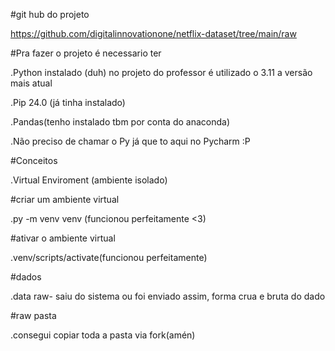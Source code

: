 #git hub do projeto

https://github.com/digitalinnovationone/netflix-dataset/tree/main/raw

#Pra fazer o projeto é necessario ter

.Python instalado (duh) no projeto do professor é utilizado o 3.11 a versão mais atual

.Pip 24.0 (já tinha instalado)

.Pandas(tenho instalado tbm por conta do anaconda)

.Não preciso de chamar o Py já que to aqui no Pycharm :P

#Conceitos

.Virtual Enviroment (ambiente isolado)

#criar um ambiente virtual

.py -m venv venv (funcionou perfeitamente <3)

#ativar o ambiente virtual

.venv/scripts/activate(funcionou perfeitamente)

#dados

.data raw- saiu do sistema ou foi enviado assim, forma crua e bruta do dado

#raw pasta

.consegui copiar toda a pasta via fork(amén)